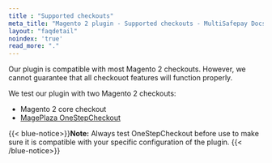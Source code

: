 ```yaml
---
title : "Supported checkouts"
meta_title: "Magento 2 plugin - Supported checkouts - MultiSafepay Docs"
layout: "faqdetail"
noindex: 'true'
read_more: "."
---
```


Our plugin is compatible with most Magento 2 checkouts. However, we cannot guarantee that all checkouot features will function properly.

We test our plugin with two Magento 2 checkouts:  

- Magento 2 core checkout  
- [MagePlaza OneStepCheckout](https://www.mageplaza.com/magento-2-one-step-checkout-extension)

{{< blue-notice>}}**Note:** Always test OneStepCheckout before use to make sure it is compatible with your specific configuration of the plugin. {{< /blue-notice>}}


